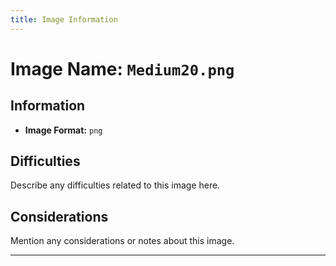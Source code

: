 ```yaml
---
title: Image Information
---
```


# Image Name: `Medium20.png`

## Information

- **Image Format:** `png`

## Difficulties

Describe any difficulties related to this image here.

## Considerations

Mention any considerations or notes about this image.

---
